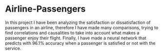 # Airline-Passengers
In this project I have been analyzing the satisfaction or dissatisfaction of passengers in an airline, therefore I have made many comparisons, trying to find correlations and causalities to take into account what makes a passenger enjoy their flight. Finally, I have made a neural network that predicts with 96.1% accuracy when a passenger is satisfied or not with the service.

